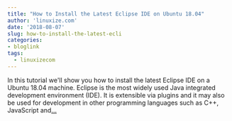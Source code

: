 ```yaml
---
title: "How to Install the Latest Eclipse IDE on Ubuntu 18.04"
author: 'linuxize.com'
date: '2018-08-07'
slug: how-to-install-the-latest-ecli
categories:
- bloglink
tags:
  - linuxizecom
---
```


In this tutorial we'll show you how to install the latest Eclipse IDE on a Ubuntu 18.04 machine. Eclipse is the most widely used Java integrated development environment (IDE). It is extensible via plugins and it may also be used for development in other programming languages such as C++, JavaScript and[... <i class="fas fa-external-link-alt"></i>](https://linuxize.com/post/how-to-install-the-latest-eclipse-ide-on-ubuntu-18-04/)

